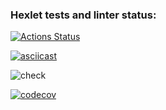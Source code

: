 ### Hexlet tests and linter status:
[![Actions Status](https://github.com/HellMan1721/python-project-50/actions/workflows/hexlet-check.yml/badge.svg)](https://github.com/HellMan1721/python-project-50/actions)

[![asciicast](https://asciinema.org/a/7ZAjCoJmSrk9PR8PQRQo2rdiJ.svg)](https://asciinema.org/a/7ZAjCoJmSrk9PR8PQRQo2rdiJ)

![check](https://github.com/HellMan1721/python-project-50/actions/workflows/check.yml/badge.svg)

[![codecov](https://codecov.io/gh/HellMan1721/python-project-50/branch/main/graph/badge.svg)](https://codecov.io/gh/HellMan1721/python-project-50)

